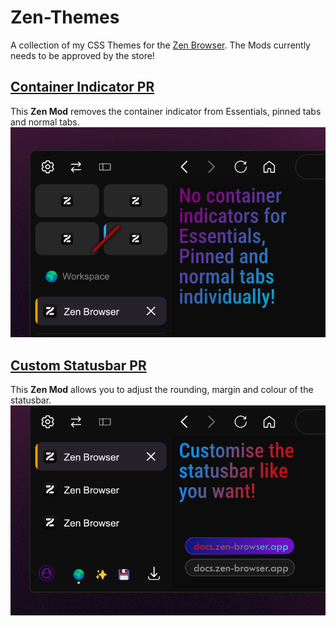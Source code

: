 # Zen-Themes
A collection of my CSS Themes for the [Zen Browser](https://zen-browser.app/).
The Mods currently needs to be approved by the store!

## [**Container Indicator PR**](https://github.com/zen-browser/theme-store/pull/785)
This **Zen Mod** removes the container indicator from Essentials, pinned tabs and normal tabs.
![image](https://raw.githubusercontent.com/Archer7x/Zen-Themes/refs/heads/main/ContainerIndicator/image.png)

## [**Custom Statusbar PR**](https://github.com/zen-browser/theme-store/pull/802)
This **Zen Mod** allows you to adjust the rounding, margin and colour of the statusbar.
![image](https://raw.githubusercontent.com/Archer7x/Zen-Themes/refs/heads/main/CustomStatusbar/image.png)
